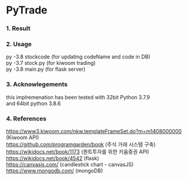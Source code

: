 # PyTrade
### 1. Result
### 2. Usage
py -3.8 stockcode (for updating codeName and code in DB) <br>
py -3.7 stock.py (for kiwoom trading) <br>
py -3.8 main.py (for flask server)
### 3. Acknowlegements
this implremenation has been tested with 32bit Python 3.7.9 <br>
and 64bit python 3.8.6
### 4. References
https://www3.kiwoom.com/nkw.templateFrameSet.do?m=m1408000000 (Kiwoom API)<br>
https://github.com/programgarden/book (주식 거래 시스템 구축)<br>
https://wikidocs.net/book/1173 (퀀트투자를 위한 키움증권 API)<br>
https://wikidocs.net/book/4542 (flask)<br>
https://canvasjs.com/ (candlestick chart - canvasJS)<br>
https://www.mongodb.com/ (mongoDB)<br>

